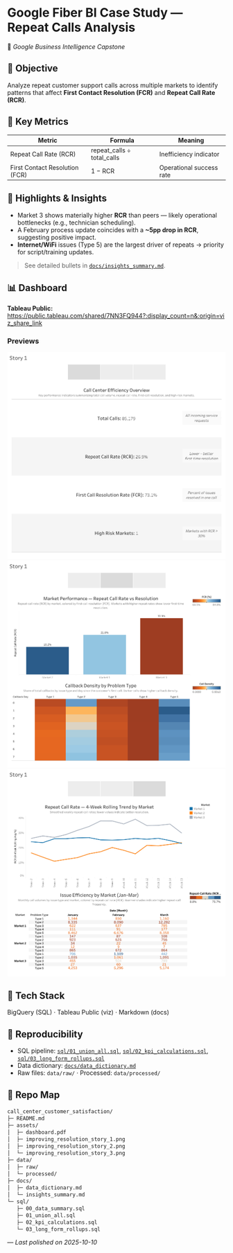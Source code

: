# Google Fiber BI Case Study — Repeat Calls Analysis

📅 *Google Business Intelligence Capstone*

## 🎯 Objective
Analyze repeat customer support calls across multiple markets to identify patterns that affect **First Contact Resolution (FCR)** and **Repeat Call Rate (RCR)**.

## 🧩 Key Metrics
| Metric | Formula | Meaning |
|---------|------------------------------|----------|
| Repeat Call Rate (RCR) | repeat_calls ÷ total_calls | Inefficiency indicator |
| First Contact Resolution (FCR) | 1 − RCR | Operational success rate |

## 🧠 Highlights & Insights
- Market 3 shows materially higher **RCR** than peers — likely operational bottlenecks (e.g., technician scheduling).  
- A February process update coincides with a **~5pp drop in RCR**, suggesting positive impact.  
- **Internet/WiFi** issues (Type 5) are the largest driver of repeats → priority for script/training updates.

> See detailed bullets in [`docs/insights_summary.md`](docs/insights_summary.md).

## 📊 Dashboard
**Tableau Public:** https://public.tableau.com/shared/7NN3FQ944?:display_count=n&:origin=viz_share_link

### Previews
![Story 1](assets/improving_resolution_story_1.png)
![Story 2](assets/improving_resolution_story_2.png)
![Story 3](assets/improving_resolution_story_3.png)

## 🧰 Tech Stack
BigQuery (SQL) · Tableau Public (viz) · Markdown (docs)

## 🧾 Reproducibility
- SQL pipeline: [`sql/01_union_all.sql`](sql/01_union_all.sql), [`sql/02_kpi_calculations.sql`](sql/02_kpi_calculations.sql), [`sql/03_long_form_rollups.sql`](sql/03_long_form_rollups.sql)
- Data dictionary: [`docs/data_dictionary.md`](docs/data_dictionary.md)
- Raw files: `data/raw/` · Processed: `data/processed/`

## 📂 Repo Map
```
call_center_customer_satisfaction/
├─ README.md
├─ assets/
│  ├─ dashboard.pdf
│  ├─ improving_resolution_story_1.png
│  ├─ improving_resolution_story_2.png
│  └─ improving_resolution_story_3.png
├─ data/
│  ├─ raw/
│  └─ processed/
├─ docs/
│  ├─ data_dictionary.md
│  └─ insights_summary.md
└─ sql/
   ├─ 00_data_summary.sql
   ├─ 01_union_all.sql
   ├─ 02_kpi_calculations.sql
   └─ 03_long_form_rollups.sql
```

— _Last polished on 2025-10-10_
